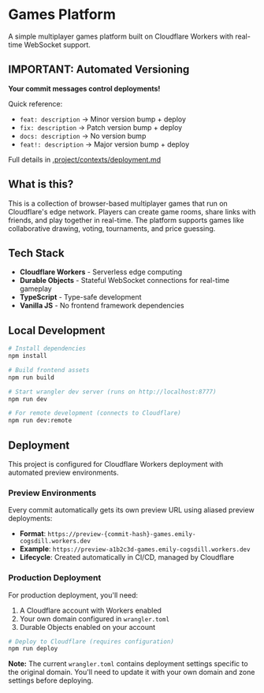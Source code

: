 # Games Platform

A simple multiplayer games platform built on Cloudflare Workers with real-time WebSocket support.

## **IMPORTANT: Automated Versioning**

**Your commit messages control deployments!**

Quick reference:
- `feat: description` → Minor version bump + deploy
- `fix: description` → Patch version bump + deploy  
- `docs: description` → No version bump
- `feat!: description` → Major version bump + deploy

Full details in [.project/contexts/deployment.md](.project/contexts/deployment.md#automated-versioning)

## What is this?

This is a collection of browser-based multiplayer games that run on Cloudflare's edge network. Players can create game rooms, share links with friends, and play together in real-time. The platform supports games like collaborative drawing, voting, tournaments, and price guessing.

## Tech Stack

- **Cloudflare Workers** - Serverless edge computing
- **Durable Objects** - Stateful WebSocket connections for real-time gameplay
- **TypeScript** - Type-safe development
- **Vanilla JS** - No frontend framework dependencies

## Local Development

```bash
# Install dependencies
npm install

# Build frontend assets
npm run build

# Start wrangler dev server (runs on http://localhost:8777)
npm run dev

# For remote development (connects to Cloudflare)
npm run dev:remote
```

## Deployment

This project is configured for Cloudflare Workers deployment with automated preview environments.

### Preview Environments

Every commit automatically gets its own preview URL using aliased preview deployments:

- **Format**: `https://preview-{commit-hash}-games.emily-cogsdill.workers.dev`
- **Example**: `https://preview-a1b2c3d-games.emily-cogsdill.workers.dev`
- **Lifecycle**: Created automatically in CI/CD, managed by Cloudflare

### Production Deployment

For production deployment, you'll need:

1. A Cloudflare account with Workers enabled
2. Your own domain configured in `wrangler.toml`
3. Durable Objects enabled on your account

```bash
# Deploy to Cloudflare (requires configuration)
npm run deploy
```

**Note:** The current `wrangler.toml` contains deployment settings specific to the original domain. You'll need to update it with your own domain and zone settings before deploying.